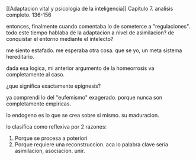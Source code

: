 [[Adaptacion vital y psicologia de la inteligencia]]
 Capitulo 7. analisis completo.
 136-156
 
 entonces, finalmente cuando comentaba lo de someterce a "regulaciones". todo este tiempo hablaba de la adaptacion a nivel de asimilacion? de conquistar el entorno mediante el intelecto?
 
 me siento estafado. me esperaba otra cosa. que se yo, un meta sistema hereditario.
 
 dada esa logica, mi anterior argumento de la homeorrosis va completamente al caso.
 
 ¿que significa exactamente epignesis?
 
 ya comprendi lo del "eufemismo" exagerado. porque nunca son completamente empiricas. 

lo endogeno es lo que se crea sobre si mismo. su maduracion.

lo clasifica como reflexiva por 2 razones:
1) Porque se procesa a poteriori
2) Porque requiere una reconstruccion.
	aca lo palabra clave seria asimilacion, asociacion. unir. 